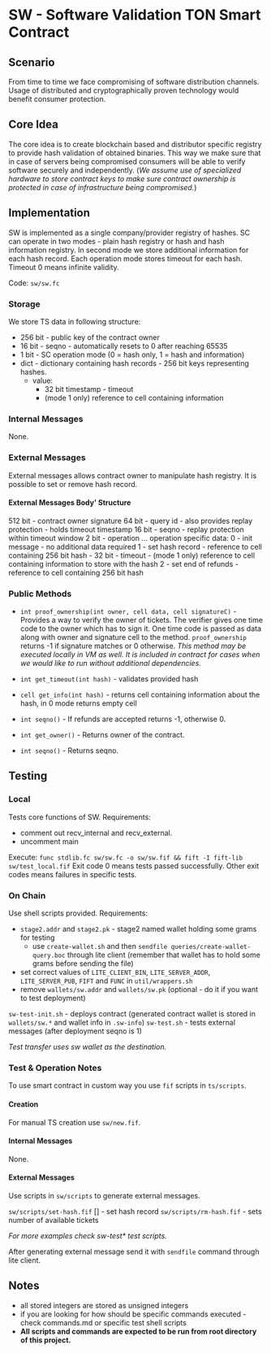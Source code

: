 # SW - Software Validation TON Smart Contract

## Scenario

From time to time we face compromising of software distribution channels. Usage of distributed and cryptographically proven technology would benefit consumer protection.  

## Core Idea 

The core idea is to create blockchain based and distributor specific registry to provide hash validation of obtained binaries. This way we make sure that in case of servers being compromised consumers will be able to verify software securely and independently. (*We assume use of specialized hardware to store contract keys to make sure contract ownership is protected in case of infrastructure being compromised.*)

## Implementation

SW is implemented as a single company/provider registry of hashes. SC can operate in two modes - plain hash registry or hash and hash information registry. In second mode we store additional information for each hash record. Each operation mode stores timeout for each hash. Timeout 0 means infinite validity.

Code: `sw/sw.fc`

### Storage 

We store TS data in following structure:
- 256 bit - public key of the contract owner
- 16 bit - seqno - automatically resets to 0 after reaching 65535
- 1 bit - SC operation mode (0 = hash only, 1 = hash and information)
- dict - dictionary containing hash records - 256 bit keys representing hashes.
    - value:
        - 32 bit timestamp - timeout
        - (mode 1 only) reference to cell containing information

### Internal Messages

None.

### External Messages

External messages allows contract owner to manipulate hash registry. It is possible to set or remove hash record.

#### External Messages Body' Structure

512 bit - contract owner signature
64 bit - query id - also provides replay protection - holds timeout timestamp
16 bit - seqno - replay protection within timeout window
2 bit - operation 
... operation specific data:
0 - init message - no additional data required
1 - set hash record
    - reference to cell containing 256 bit hash 
    - 32 bit - timeout
    - (mode 1 only) reference to cell containing information to store with the hash
2 - set end of refunds
    - reference to cell containing 256 bit hash 

### Public Methods

- `int proof_ownership(int owner, cell data, cell signatureC)` - Provides a way to verify the owner of tickets. The verifier gives one time code to the owner which has to sign it. One time code is passed as data along with owner and signature cell to the method. `proof_ownership` returns -1 if signature matches or 0 otherwise. *This method may be executed locally in VM as well. It is included in contract for cases when we would like to run without additional dependencies.*

- `int get_timeout(int hash)` - validates provided hash
- `cell get_info(int hash)` - returns cell containing information about the hash, in 0 mode returns empty cell
- `int seqno()` - If refunds are accepted returns -1, otherwise 0.
- `int get_owner()` - Returns owner of the contract.
- `int seqno()` - Returns seqno.

## Testing 

### Local 
Tests core functions of SW.
Requirements:
- comment out recv_internal and recv_external.
- uncomment main

Execute: `func stdlib.fc sw/sw.fc -o sw/sw.fif && fift -I fift-lib sw/test_local.fif`
Exit code 0 means tests passed successfully. Other exit codes means failures in specific tests.

### On Chain 

Use shell scripts provided.
Requirements:
- `stage2.addr` and `stage2.pk` - stage2 named wallet holding some grams for testing
  - use `create-wallet.sh` and then `sendfile queries/create-wallet-query.boc` through lite client (remember that wallet has to hold some grams before sending the file)
- set correct values of `LITE_CLIENT_BIN`, `LITE_SERVER_ADDR`, `LITE_SERVER_PUB`, `FIFT` and `FUNC` in `util/wrappers.sh`
- remove `wallets/sw.addr` and `wallets/sw.pk` (optional - do it if you want to test deployment)

`sw-test-init.sh` <source wallet seqno> <grams to send> - deploys contract (generated contract wallet is stored in `wallets/sw.*` and wallet info in `.sw-info`)
`sw-test.sh` <ts seqno> - tests external messages (after deployment seqno is 1)

*Test transfer uses sw wallet as the destination.*

### Test & Operation Notes 

To use smart contract in custom way you use `fif` scripts in `ts/scripts`. 

#### Creation

For manual TS creation use `sw/new.fif`.

#### Internal Messages

None.

#### External Messages

Use scripts in `sw/scripts` to generate external messages.

`sw/scripts/set-hash.fif` <contract control wallet> <contract addr> <hash> <hashTimeout> <seq> [<information>] - set hash record
`sw/scripts/rm-hash.fif`  <contract owner wallet> <contract addr> <hash> <seq> - sets number of available tickets

*For more examples check sw-test\* test scripts.*

After generating external message send it with `sendfile` command through lite client. 

## Notes
- all stored integers are stored as unsigned integers
- if you are looking for how should be specific commands executed - check commands.md or specific test shell scripts
- **All scripts and commands are expected to be run from root directory of this project.**